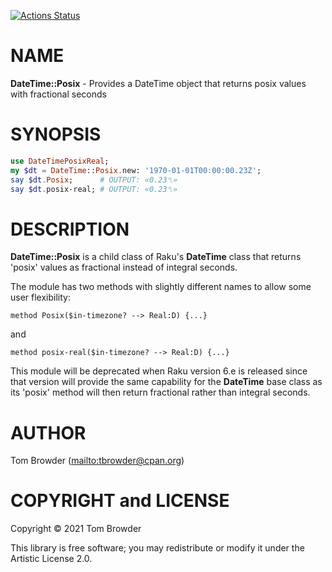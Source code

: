 [![Actions Status](https://github.com/tbrowder/DateTime-Posix/workflows/test/badge.svg)](https://github.com/tbrowder/DateTime-Posix/actions)

NAME
====

**DateTime::Posix** - Provides a DateTime object that returns posix values with fractional seconds

SYNOPSIS
========

```raku
use DateTimePosixReal;
my $dt = DateTime::Posix.new: '1970-01-01T00:00:00.23Z';
say $dt.Posix;      # OUTPUT: «0.23␤»
say $dt.posix-real; # OUTPUT: «0.23␤»
```

DESCRIPTION
===========

**DateTime::Posix** is a child class of Raku's **DateTime** class that returns 'posix' values as fractional instead of integral seconds.

The module has two methods with slightly different names to allow some user flexibility: 

    method Posix($in-timezone? --> Real:D) {...}

and

    method posix-real($in-timezone? --> Real:D) {...}

This module will be deprecated when Raku version 6.e is released since that version will provide the same capability for the **DateTime** base class as its 'posix' method will then return fractional rather than integral seconds.

AUTHOR
======

Tom Browder ([mailto:tbrowder@cpan.org](mailto:tbrowder@cpan.org))

COPYRIGHT and LICENSE
=====================

Copyright © 2021 Tom Browder

This library is free software; you may redistribute or modify it under the Artistic License 2.0.

